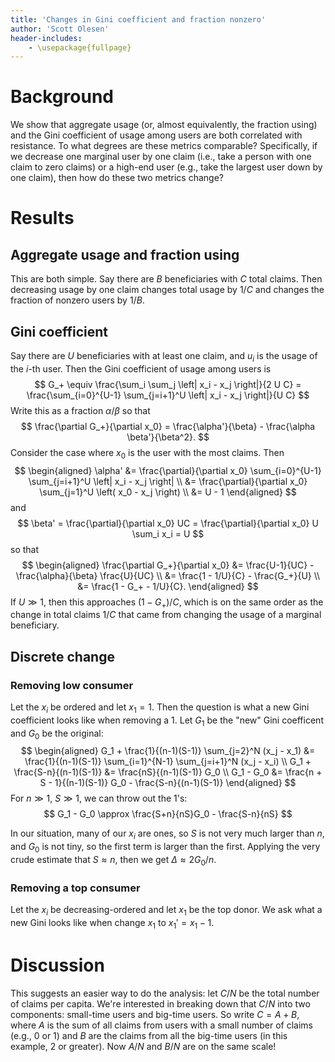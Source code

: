 ```yaml
---
title: 'Changes in Gini coefficient and fraction nonzero'
author: 'Scott Olesen'
header-includes:
    - \usepackage{fullpage}
---
```


# Background

We show that aggregate usage (or, almost equivalently, the fraction using) and
the Gini coefficient of usage among users are both correlated with resistance.
To what degrees are these metrics comparable? Specifically, if we decrease one
marginal user by one claim (i.e., take a person with one claim to zero claims)
or a high-end user (e.g., take the largest user down by one claim), then how do
these two metrics change?

# Results

## Aggregate usage and fraction using

This are both simple. Say there are $B$ beneficiaries with $C$ total claims.
Then decreasing usage by one claim changes total usage by $1/C$ and changes the
fraction of nonzero users by $1/B$.

## Gini coefficient

Say there are $U$ beneficiaries with at least one claim, and $u_i$ is the usage
of the $i$-th user. Then the Gini coefficient of usage among users is
$$
G_+ \equiv \frac{\sum_i \sum_j \left| x_i - x_j \right|}{2 U C} = \frac{\sum_{i=0}^{U-1} \sum_{j=i+1}^U \left| x_i - x_j \right|}{U C}
$$
Write this as a fraction $\alpha/\beta$ so that
$$
\frac{\partial G_+}{\partial x_0} = \frac{\alpha'}{\beta} - \frac{\alpha \beta'}{\beta^2}.
$$
Consider the case where $x_0$ is the user with the most claims. Then
$$
\begin{aligned}
\alpha' &= \frac{\partial}{\partial x_0} \sum_{i=0}^{U-1} \sum_{j=i+1}^U \left| x_i - x_j \right| \\
  &= \frac{\partial}{\partial x_0} \sum_{j=1}^U \left( x_0 - x_j \right) \\
  &= U - 1
\end{aligned}
$$
and
$$
\beta' = \frac{\partial}{\partial x_0} UC = \frac{\partial}{\partial x_0} U \sum_i x_i = U
$$
so that
$$
\begin{aligned}
\frac{\partial G_+}{\partial x_0} &= \frac{U-1}{UC} - \frac{\alpha}{\beta} \frac{U}{UC} \\
  &= \frac{1 - 1/U}{C} - \frac{G_+}{U} \\
  &= \frac{1 - G_+ - 1/U}{C}.
\end{aligned}
$$
If $U \gg 1$, then this approaches $(1 - G_+)/C$, which is on the same order as
the change in total claims $1/C$ that came from changing the usage of a
marginal beneficiary.

## Discrete change

### Removing low consumer

Let the $x_i$ be ordered and let $x_1 = 1$. Then the question is what a new Gini coefficient looks like when removing a 1. Let $G_1$ be the "new" Gini coefficent and $G_0$ be the original:
$$
\begin{aligned}
G_1 + \frac{1}{(n-1)(S-1)} \sum_{j=2}^N (x_j - x_1) &= \frac{1}{(n-1)(S-1)} \sum_{i=1}^{N-1} \sum_{j=i+1}^N (x_j - x_i) \\
G_1 + \frac{S-n}{(n-1)(S-1)} &= \frac{nS}{(n-1)(S-1)} G_0 \\
G_1 - G_0 &= \frac{n + S - 1}{(n-1)(S-1)} G_0 - \frac{S-n}{(n-1)(S-1)}
\end{aligned}
$$
For $n \gg 1$, $S \gg 1$, we can throw out the 1's:
$$
G_1 - G_0 \approx \frac{S+n}{nS}G_0 - \frac{S-n}{nS}
$$

In our situation, many of our $x_i$ are ones, so $S$ is not very much larger
than $n$, and $G_0$ is not tiny, so the first term is larger than the first.
Applying the very crude estimate that $S \approx n$, then we get $\Delta \approx 2G_0/n$.

### Removing a top consumer

Let the $x_i$ be decreasing-ordered and let $x_1$ be the top donor. We ask what a new Gini looks like when change $x_1$ to $x_1' = x_1 - 1$.

# Discussion

This suggests an easier way to do the analysis: let $C/N$ be the total number
of claims per capita. We're interested in breaking down that $C/N$ into two
components: small-time users and big-time users. So write $C = A + B$, where
$A$ is the sum of all claims from users with a small number of claims (e.g., 0
or 1) and $B$ are the claims from all the big-time users (in this example, 2 or
greater).  Now $A/N$ and $B/N$ are on the same scale!

